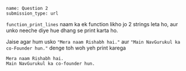 ```ngMeta
name: Question 2
submission_type: url
```

`function_print_lines` naam ka ek function likho jo 2 strings leta ho, aur unko neeche diye hue dhang se print karta ho.

Jaise agar hum usko `"Mera naam Rishabh hai."` aur `"Main NavGurukul ka co-Founder hun."` denge toh woh yeh print karega

```
Mera naam Rishabh hai.
Main NavGurukul ka co-founder hun.
```
